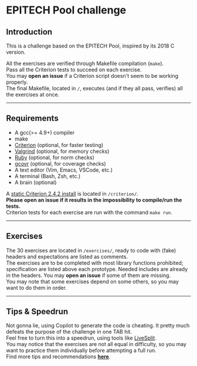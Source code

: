 # EPITECH Pool challenge

## Introduction

This is a challenge based on the EPITECH Pool, inspired by its 2018 C version.

All the exercises are verified through Makefile compilation (`make`).  
Pass all the Criterion tests to succeed on each exercise.  
You may **open an issue** if a Criterion script doesn't seem to be working properly.  
The final Makefile, located in `/`, executes (and if they all pass, verifies) all the exercises at once.

---

## Requirements

- A gcc(>= 4.9+) compiler
- make
- [Criterion](https://criterion.readthedocs.io/en/master/setup.html) (optional, for faster testing)
- [Valgrind](https://valgrind.org/downloads/?src=www.discoversdk.com) (optional, for memory checks)
- [Ruby](https://www.ruby-lang.org/en/documentation/installation) (optional, for norm checks)
- [gcovr](https://gcovr.com/en/stable/installation.html) (optional, for coverage checks)
- A text editor (Vim, Emacs, VSCode, etc.)
- A terminal (Bash, Zsh, etc.)
- A brain (optional)

A [static Criterion 2.4.2 install](https://github.com/Snaipe/Criterion) is located in `/criterion/`.  
**Please open an issue if it results in the impossibility to compile/run the tests.**  
Criterion tests for each exercise are run with the command `make run`.  

---

## Exercises

The 30 exercises are located in `/exercises/`, ready to code with (fake) headers and expectations are listed as comments.  
The exercises are to be completed with most library functions prohibited; specification are listed above each prototype.
Needed includes are already in the headers. You may **open an issue** if some of them are missing.  
You may note that some exercises depend on some others, so you may want to do them in order.

---

## Tips & Speedrun

Not gonna lie, using Copilot to generate the code is cheating. It pretty much defeats the purpose of the challenge in one TAB hit.  
Feel free to turn this into a speedrun, using tools like [LiveSplit](https://github.com/LiveSplit).  
You may notice that the exercises are not all equal in difficulty, so you may want to practice them individually before attempting a full run.  
Find more tips and recommendations [**here**](/speedrun/).
